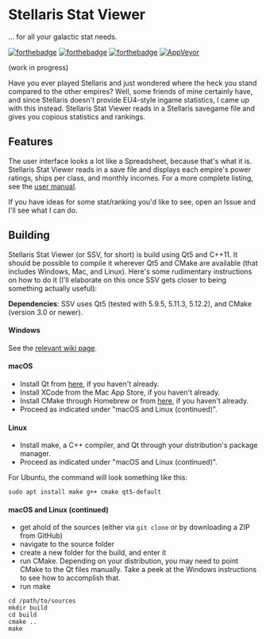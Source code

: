 # Stellaris Stat Viewer
... for all your galactic stat needs.

[![forthebadge](https://forthebadge.com/images/badges/built-with-resentment.svg)](https://forthebadge.com)
[![forthebadge](https://forthebadge.com/images/badges/made-with-c-plus-plus.svg)](https://forthebadge.com)
[![forthebadge](https://forthebadge.com/images/badges/uses-badges.svg)](https://forthebadge.com)
[![AppVeyor](https://ci.appveyor.com/api/projects/status/github/ArdiMaster/stellaris-stat-viewer)](https://ci.appveyor.com/project/ArdiMaster/stellaris-stat-viewer)

(work in progress)

Have you ever played Stellaris and just wondered where the heck you stand compared to the other empires?
Well, some friends of mine certainly have, and since Stellaris doesn't provide EU4-style ingame statistics,
I came up with this instead. Stellaris Stat Viewer reads in a Stellaris savegame file and gives you copious
statistics and rankings.

## Features
The user interface looks a lot like a Spreadsheet, because that's what it is. Stellaris Stat Viewer reads in
a save file and displays each empire's power ratings, ships per class, and monthly incomes. For a more
complete listing, see the [user manual](https://github.com/ArdiMaster/stellaris-stat-viewer/wiki/SSV-User-Manual).

If you have ideas for some stat/ranking you'd like to see, open an Issue and I'll see what I can do.

## Building
Stellaris Stat Viewer (or SSV, for short) is build using Qt5 and C++11. It should be possible to compile it
wherever Qt5 and CMake are available (that includes Windows, Mac, and Linux). Here's some rudimentary
instructions on how to do it (I'll elaborate on this once SSV gets closer to being something actually
useful):

**Dependencies**: SSV uses Qt5 (tested with 5.9.5, 5.11.3, 5.12.2), and CMake (version 3.0 or newer).

#### Windows
See the [relevant wiki page](https://github.com/ArdiMaster/stellaris-stat-viewer/wiki/Building-SSV-from-Source).

#### macOS
* Install Qt from [here](https://www.qt.io/download-qt-installer), if you haven't already.
* Install XCode from the Mac App Store, if you haven't already.
* Install CMake through Homebrew or from [here](https://cmake.org/download/), if you haven't already.
* Proceed as indicated under "macOS and Linux (continued)".

#### Linux
* Install make, a C++ compiler, and Qt through your distribution's package manager.
* Proceed as indicated under "macOS and Linux (continued)".

For Ubuntu, the command will look something like this:
```
sudo apt install make g++ cmake qt5-default
```

#### macOS and Linux (continued)
* get ahold of the sources (either via `git clone` or by downloading a ZIP from GitHub)
* navigate to the source folder
* create a new folder for the build, and enter it
* run CMake. Depending on your distribution, you may need to point CMake to the Qt files manually.
Take a peek at the Windows instructions to see how to accomplish that.
* run make

```
cd /path/to/sources
mkdir build
cd build
cmake ..
make
```
